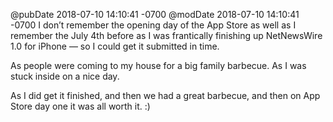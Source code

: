 @pubDate 2018-07-10 14:10:41 -0700
@modDate 2018-07-10 14:10:41 -0700
I don’t remember the opening day of the App Store as well as I remember the July 4th before as I was frantically finishing up NetNewsWire 1.0 for iPhone — so I could get it submitted in time.

As people were coming to my house for a big family barbecue. As I was stuck inside on a nice day.

As I did get it finished, and then we had a great barbecue, and then on App Store day one it was all worth it. :)
